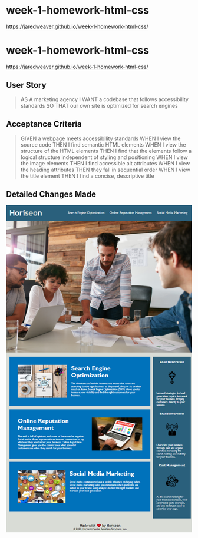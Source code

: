# week-1-homework-html-css

https://jaredweaver.github.io/week-1-homework-html-css/

# week-1-homework-html-css

https://jaredweaver.github.io/week-1-homework-html-css/

## User Story

> AS A marketing agency
I WANT a codebase that follows accessibility standards
SO THAT our own site is optimized for search engines


## Acceptance Criteria

> GIVEN a webpage meets accessibility standards
WHEN I view the source code
THEN I find semantic HTML elements
WHEN I view the structure of the HTML elements
THEN I find that the elements follow a logical structure independent of styling and positioning
WHEN I view the image elements
THEN I find accessible alt attributes
WHEN I view the heading attributes
THEN they fall in sequential order
WHEN I view the title element
THEN I find a concise, descriptive title


## Detailed Changes Made



![alt text](assets/images/Screenshot-Horiseon-Fixed.png)
